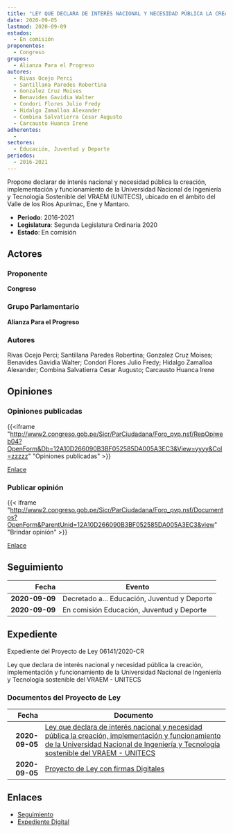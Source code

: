 ```yaml
---
title: "LEY QUE DECLARA DE INTERÉS NACIONAL Y NECESIDAD PÚBLICA LA CREACIÓN, IMPLEMENTACIÓN Y FUNCIONAMIENTO DE LA UNIVERSIDAD NACIONAL DE INGENIERÍA Y TECNOLOGÍA SOSTENIBLE DEL VRAEM-UNITECS"
date: 2020-09-05
lastmod: 2020-09-09
estados: 
  - En comisión
proponentes: 
  - Congreso
grupos: 
  - Alianza Para el Progreso
autores: 
  - Rivas Ocejo Perci
  - Santillana Paredes Robertina
  - Gonzalez Cruz Moises
  - Benavides Gavidia Walter
  - Condori Flores Julio Fredy
  - Hidalgo Zamalloa Alexander
  - Combina Salvatierra Cesar Augusto
  - Carcausto Huanca Irene
adherentes: 
  - 
sectores: 
  - Educación, Juventud y Deporte
periodos: 
  - 2016-2021
---
```


Propone declarar de interés nacional y necesidad pública la creación, implementación y funcionamiento de la Universidad Nacional de Ingeniería y Tecnología Sostenible del VRAEM (UNITECS), ubicado en el ámbito del Valle de los Ríos Apurímac, Ene y Mantaro.

- **Periodo**: 2016-2021
- **Legislatura**: Segunda Legislatura Ordinaria 2020
- **Estado**: En comisión

## Actores

### Proponente

**Congreso**

### Grupo Parlamentario

**Alianza Para el Progreso**

### Autores

Rivas Ocejo Perci; Santillana Paredes Robertina; Gonzalez Cruz Moises; Benavides Gavidia Walter; Condori Flores Julio Fredy; Hidalgo Zamalloa Alexander; Combina Salvatierra Cesar Augusto; Carcausto Huanca Irene


## Opiniones

### Opiniones publicadas

{{<iframe "http://www2.congreso.gob.pe/Sicr/ParCiudadana/Foro_pvp.nsf/RepOpiweb04?OpenForm&Db=12A10D266090B3BF052585DA005A3EC3&View=yyyy&Col=zzzzz" "Opiniones publicadas" >}}

[Enlace](http://www2.congreso.gob.pe/Sicr/ParCiudadana/Foro_pvp.nsf/RepOpiweb04?OpenForm&Db=12A10D266090B3BF052585DA005A3EC3&View=yyyy&Col=zzzzz)
### Publicar opinión

{{< iframe "http://www2.congreso.gob.pe/Sicr/ParCiudadana/Foro_pvp.nsf/Documentos?OpenForm&ParentUnid=12A10D266090B3BF052585DA005A3EC3&view" "Brindar opinión" >}}

[Enlace](http://www2.congreso.gob.pe/Sicr/ParCiudadana/Foro_pvp.nsf/Documentos?OpenForm&ParentUnid=12A10D266090B3BF052585DA005A3EC3&view)

## Seguimiento

| Fecha | Evento |
|------:|--------|
| **2020-09-09** | Decretado a... Educación, Juventud y Deporte|
| **2020-09-09** | En comisión Educación, Juventud y Deporte|


## Expediente

Expediente del Proyecto de Ley 06141/2020-CR

Ley que declara de interés nacional y necesidad pública la creación, implementación y funcionamiento de la Universidad Nacional de Ingeniería y Tecnología sostenible del VRAEM - UNITECS


### Documentos del Proyecto de Ley

| Fecha | Documento |
|------:|--------|
| **2020-09-05** | [Ley que declara de interés nacional y necesidad pública la creación, implementación y funcionamiento de la Universidad Nacional de Ingeniería y Tecnología sostenible del VRAEM - UNITECS](http://www.leyes.congreso.gob.pe/Documentos/2016_2021/Proyectos_de_Ley_y_de_Resoluciones_Legislativas/PL06141-20200905.pdf) |
| **2020-09-05** | [Proyecto de Ley con firmas Digitales](http://www.leyes.congreso.gob.pe/Documentos/2016_2021/Proyectos_de_Ley_y_de_Resoluciones_Legislativas/Proyectos_Firmas_digitales/PL06141.pdf) |

## Enlaces 

- [Seguimiento](http://www2.congreso.gob.pe/Sicr/TraDocEstProc/CLProLey2016.nsf/f7fff46988ca05b1052578e100829cc7/16dd2d848713d2c2052585da005b53bd?OpenDocument)
- [Expediente Digital](http://www2.congreso.gob.pe/Sicr/TraDocEstProc/CLProLey2016.nsf/f7fff46988ca05b1052578e100829cc7/16dd2d848713d2c2052585da005b53bd?OpenDocument&Click=05257FB7005EB655.eb71d0cf91d8294e05256cdf006b5706/$Body/0.1C6C)
